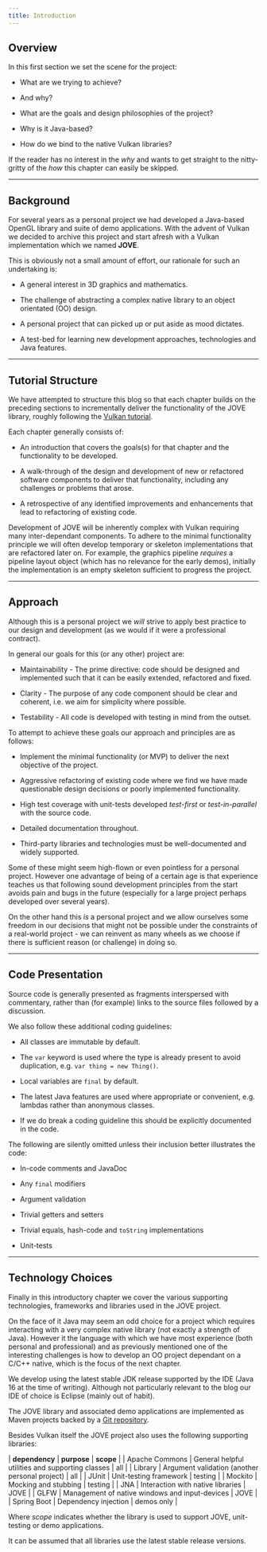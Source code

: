 ```yaml
---
title: Introduction
---
```


## Overview

In this first section we set the scene for the project:

* What are we trying to achieve?

* And why?

* What are the goals and design philosophies of the project?

* Why is it Java-based?

* How do we bind to the native Vulkan libraries?

If the reader has no interest in the _why_ and wants to get straight to the nitty-gritty of the _how_ this chapter can easily be skipped.

---

## Background

For several years as a personal project we had developed a Java-based OpenGL library and suite of demo applications.  With the advent of Vulkan we decided to archive this project and start afresh with a Vulkan implementation which we named __JOVE__.

This is obviously not a small amount of effort, our rationale for such an undertaking is:

* A general interest in 3D graphics and mathematics.

* The challenge of abstracting a complex native library to an object orientated (OO) design.

* A personal project that can picked up or put aside as mood dictates.

* A test-bed for learning new development approaches, technologies and Java features.

---

## Tutorial Structure

We have attempted to structure this blog so that each chapter builds on the preceding sections to incrementally deliver the functionality of the JOVE library, roughly following the [Vulkan tutorial](https://vulkan-tutorial.com/).

Each chapter generally consists of:

* An introduction that covers the goals(s) for that chapter and the functionality to be developed.

* A walk-through of the design and development of new or refactored software components to deliver that functionality, including any challenges or problems that arose.

* A retrospective of any identified improvements and enhancements that lead to refactoring of existing code.

Development of JOVE will be inherently complex with Vulkan requiring many inter-dependant components.  To adhere to the minimal functionality principle we will often develop temporary or skeleton implementations that are refactored later on.  For example, the graphics pipeline _requires_ a pipeline layout object (which has no relevance for the early demos), initially the implementation is an empty skeleton sufficient to progress the project.

---

## Approach

Although this is a personal project we _will_ strive to apply best practice to our design and development (as we would if it were a professional contract).

In general our goals for this (or any other) project are:

* Maintainability - The prime directive: code should be designed and implemented such that it can be easily extended, refactored and fixed.

* Clarity - The purpose of any code component should be clear and coherent, i.e. we aim for simplicity where possible.

* Testability - All code is developed with testing in mind from the outset.

To attempt to achieve these goals our approach and principles are as follows:

* Implement the minimal functionality (or MVP) to deliver the next objective of the project.

* Aggressive refactoring of existing code where we find we have made questionable design decisions or poorly implemented functionality.

* High test coverage with unit-tests developed _test-first_ or _test-in-parallel_ with the source code.

* Detailed documentation throughout.

* Third-party libraries and technologies must be well-documented and widely supported.

Some of these might seem high-flown or even pointless for a personal project.  However one advantage of being of a certain age is that experience teaches us that following sound development principles from the start avoids pain and bugs in the future (especially for a large project perhaps developed over several years).

On the other hand this _is_ a personal project and we allow ourselves some freedom in our decisions that might not be possible under the constraints of a real-world project - we can reinvent as many wheels as we choose if there is sufficient reason (or challenge) in doing so.

---

## Code Presentation

Source code is generally presented as fragments interspersed with commentary, rather than (for example) links to the source files followed by a discussion.

We also follow these additional coding guidelines:

* All classes are immutable by default.

* The `var` keyword is used where the type is already present to avoid duplication, e.g. `var thing = new Thing()`.

* Local variables are `final` by default.

* The latest Java features are used where appropriate or convenient, e.g. lambdas rather than anonymous classes.

* If we do break a coding guideline this should be explicitly documented in the code.

The following are silently omitted unless their inclusion better illustrates the code:

* In-code comments and JavaDoc

* Any `final` modifiers

* Argument validation

* Trivial getters and setters

* Trivial equals, hash-code and `toString` implementations

* Unit-tests

---

## Technology Choices

Finally in this introductory chapter we cover the various supporting technologies, frameworks and libraries used in the JOVE project.

On the face of it Java may seem an odd choice for a project which requires interacting with a very complex native library (not exactly a strength of Java).  However it the language with which we have most experience (both personal and professional) and as previously mentioned one of the interesting challenges is how to develop an OO project dependant on a C/C++ native, which is the focus of the next chapter.

We develop using the latest stable JDK release supported by the IDE (Java 16 at the time of writing).  Although not particularly relevant to the blog our IDE of choice is Eclipse (mainly out of habit).

The JOVE library and associated demo applications are implemented as Maven projects backed by a [Git repository](https://github.com/stridecolossus/JOVE).

Besides Vulkan itself the JOVE project also uses the following supporting libraries:

| __dependency__ | __purpose__ |  __scope__ |
| Apache Commons        | General helpful utilities and supporting classes | all |
| Library               | Argument validation (another personal project) | all |
| JUnit                 | Unit-testing framework | testing |
| Mockito               | Mocking and stubbing | testing |
| JNA                   | Interaction with native libraries | JOVE |
| GLFW                  | Management of native windows and input-devices | JOVE |
| Spring Boot           | Dependency injection | demos only |

Where _scope_ indicates whether the library is used to support JOVE, unit-testing or demo applications.

It can be assumed that all libraries use the latest stable release versions.

